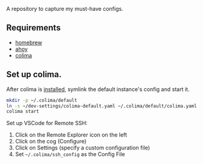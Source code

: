 A repository to capture my must-have configs.

## Requirements
  - [homebrew](https://brew.sh/)
  - [ahoy](https://github.com/ahoy-cli/ahoy)
  - [colima](https://github.com/abiosoft/colima)

## Set up colima.

After colima is [installed](https://github.com/abiosoft/colima#installation), symlink
the default instance's config and start it.
```sh
mkdir -p ~/.colima/default
ln -s ~/dev-settings/colima-default.yaml ~/.colima/default/colima.yaml
colima start
```

Set up VSCode for Remote SSH:

  1. Click on the Remote Explorer icon on the left
  2. Click on the cog (Configure)
  3. Click on Settings (specify a custom configuration file)
  4. Set `~/.colima/ssh_config` as the Config File
